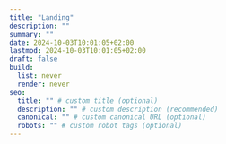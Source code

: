 ```yaml
---
title: "Landing"
description: ""
summary: ""
date: 2024-10-03T10:01:05+02:00
lastmod: 2024-10-03T10:01:05+02:00
draft: false
build:
  list: never
  render: never
seo:
  title: "" # custom title (optional)
  description: "" # custom description (recommended)
  canonical: "" # custom canonical URL (optional)
  robots: "" # custom robot tags (optional)
---
```

